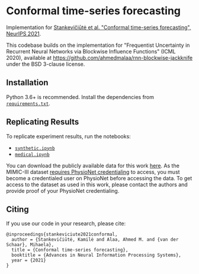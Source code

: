 # Conformal time-series forecasting

Implementation for [Stankevičiūtė et al. 
"Conformal time-series forecasting", NeurIPS 2021](https://proceedings.neurips.cc/paper/2021/hash/312f1ba2a72318edaaa995a67835fad5-Abstract.html).

This codebase builds on the implementation for
"Frequentist Uncertainty in Recurrent Neural Networks
via Blockwise Influence Functions" (ICML 2020), available at
https://github.com/ahmedmalaa/rnn-blockwise-jackknife
under the BSD 3-clause license. 



## Installation
Python 3.6+ is recommended. Install the dependencies from [`requirements.txt`](./requirements.txt).



## Replicating Results
To replicate experiment results, run the notebooks:
* [`synthetic.ipynb`](./synthetic.ipynb)
* [`medical.ipynb`](./medical.ipynb)

You can download the publicly available data for this work [here](https://drive.google.com/drive/folders/1fD66DKTMjQNxLrfVZo803ScXawkyth7P?usp=sharing). As the MIMIC-III dataset [requires PhysioNet credentialing](https://mimic.mit.edu/docs/gettingstarted/) to access, you must become a credentialed user on PhysioNet before accessing the data. To get access to the dataset as used in this work, please contact the authors and provide proof of your PhysioNet credentialing.



## Citing

If you use our code in your research, please cite:

```
@inproceedings{stankeviciute2021conformal,
  author = {Stankevičiūtė, Kamilė and Alaa, Ahmed M. and {van der Schaar}, Mihaela},
  title = {Conformal time-series forecasting},
  booktitle = {Advances in Neural Information Processing Systems},
  year = {2021}
}
```

